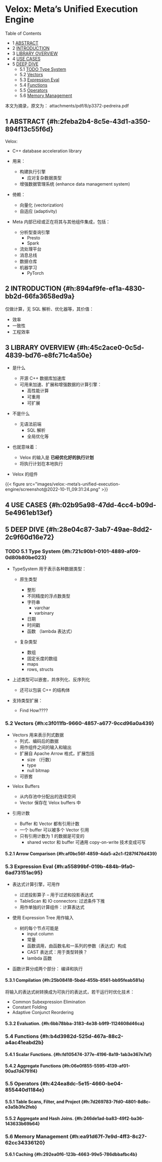 # Velox: Meta’s Unified Execution Engine


<div class="ox-hugo-toc toc has-section-numbers">

<div class="heading">Table of Contents</div>

- <span class="section-num">1</span> [ABSTRACT](#h:2feba2b4-8c5e-43d1-a350-894f13c55f6d)
- <span class="section-num">2</span> [INTRODUCTION](#h:894af9fe-ef1a-4830-bb2d-66fa3658ed9a)
- <span class="section-num">3</span> [LIBRARY OVERVIEW](#h:45c2ace0-0c5d-4839-bd76-e8fc71c4a50e)
- <span class="section-num">4</span> [USE CASES](#h:02b95a98-47dd-4cc4-b09d-5e4961eb13ef)
- <span class="section-num">5</span> [DEEP DIVE](#h:28e04c87-3ab7-49ae-8dd2-2c9f60d16e72)
    - <span class="section-num">5.1</span> [<span class="org-todo todo TODO">TODO</span> Type System](#h:721c90b1-0101-4889-af09-0d80b80be023)
    - <span class="section-num">5.2</span> [Vectors](#h:c3f011fb-9660-4857-a677-9ccd96a0a439)
    - <span class="section-num">5.3</span> [Expression Eval](#h:a55899bf-019b-484b-9fa0-6ad73151ac95)
    - <span class="section-num">5.4</span> [Functions](#h:b4d3982d-525d-467a-88c2-a4ac41eabd2b)
    - <span class="section-num">5.5</span> [Operators](#h:424ea8dc-5e15-4660-be04-855440d1184e)
    - <span class="section-num">5.6</span> [Memory Management](#h:ea91d67f-7e9d-4ff3-8c27-62cc34336120)

</div>
<!--endtoc-->


本文为摘录，原文为： attachments/pdf/8/p3372-pedreira.pdf



## <span class="section-num">1</span> ABSTRACT {#h:2feba2b4-8c5e-43d1-a350-894f13c55f6d}

Velox:

-   C++ database acceleration library

-   用来：
    -   构建执行引擎
        -   应对复杂数据类型
    -   增强数据管理系统 (enhance data management system)

-   倚赖：
    -   向量化 (vectorization)
    -   自适应 (adaptivity)

-   Meta 内部已经或正在将其与其他组件集成，包括：
    -   分析型查询引擎
        -   Presto
        -   Spark
    -   流处理平台
    -   消息总线
    -   数据仓库
    -   机器学习
        -   PyTorch


## <span class="section-num">2</span> INTRODUCTION {#h:894af9fe-ef1a-4830-bb2d-66fa3658ed9a}

仅做计算，无 SQL 解析、优化器等，其价值：

-   效率
-   一致性
-   工程效率


## <span class="section-num">3</span> LIBRARY OVERVIEW {#h:45c2ace0-0c5d-4839-bd76-e8fc71c4a50e}

-   是什么
    -   开源 C++ 数据库加速库
    -   可用来加速、扩展和增强数据的计算引擎：
        -   高性能计算
        -   可重用
        -   可扩展

-   不是什么
    -   无语法前端
        -   SQL 解析
        -   全局优化等

-   也就意味着：
    -   Velox 的输入是 **已经优化好的执行计划**
    -   将执行计划在本地执行

<!--listend-->

-   Velox 的组件

<a id="figure--fig:screenshot@2022-10-11-09:31:24"></a>

{{< figure src="images/velox:-meta’s-unified-execution-engine/screenshot@2022-10-11_09:31:24.png" >}}


## <span class="section-num">4</span> USE CASES {#h:02b95a98-47dd-4cc4-b09d-5e4961eb13ef}


## <span class="section-num">5</span> DEEP DIVE {#h:28e04c87-3ab7-49ae-8dd2-2c9f60d16e72}


### <span class="org-todo todo TODO">TODO</span> <span class="section-num">5.1</span> Type System {#h:721c90b1-0101-4889-af09-0d80b80be023}

-   TypeSystem 用于表示各种数据类型：
    -   原生类型
        -   整形
        -   不同精度的浮点数类型
        -   字符串
            -   varchar
            -   varbinary
        -   日期
        -   时间戳
        -   函数 （lambda 表达式）

    -   复杂类型
        -   数组
        -   固定长度的数组
        -   maps
        -   rows, structs

-   上述类型可以嵌套，并序列化、反序列化
    -   还可以包装 C++ 的结构体

-   支持类型扩展：
    -   Find How????


### <span class="section-num">5.2</span> Vectors {#h:c3f011fb-9660-4857-a677-9ccd96a0a439}

-   Vectors 用来表示列式数据
    -   列式、编码后的数据
    -   用作组件之间的输入和输出
    -   扩展自 Apache Arrow 格式，扩展包括
        -   size （行数）
        -   type
        -   null bitmap
    -   可嵌套

<!--listend-->

-   Velox Buffers
    -   从内存池中分配出的连续空间
    -   Vector 保存在 Velox buffers 中

-   引用计数
    -   Buffer 和 Vector 都有引用计数
    -   一个 buffer 可以被多个 Vector 引用
    -   只有引用计数为 1 的数据是可变的
        -   shared vector 和 buffer 可通用 copy-on-write 技术变成可写


#### <span class="section-num">5.2.1</span> Arrow Comparison {#h:af0bc56f-4859-4da5-a2c1-f287f476d439}


### <span class="section-num">5.3</span> Expression Eval {#h:a55899bf-019b-484b-9fa0-6ad73151ac95}

-   表达式计算引擎，可用作
    -   过滤投影算子 &#x2013; 用于过滤和投影表达式
    -   TableScan 和 IO connectors: 过滤条件下推
    -   用作单独的计算组件：计算表达式

-   使用 Expression Tree 用作输入
    -   树的每个节点可能是
        -   input column
        -   常量
        -   函数调用，由函数名和一系列的参数（表达式）构成
        -   CAST 表达式：用于类型转换？
        -   lambda 函数

-   函数计算分成两个部分： 编译和执行


#### <span class="section-num">5.3.1</span> Compilation {#h:25b08418-5bdd-455b-8561-bb95feab581a}

将输入的表达式树转换成为可执行的表达式，若干运行时优化技术：

-   Common Subexpression Elimination
-   Constant Folding
-   Adaptive Conjunct Reordering


#### <span class="section-num">5.3.2</span> Evaluation. {#h:6bb78bba-3183-4e38-b9f9-1124608d46ca}


### <span class="section-num">5.4</span> Functions {#h:b4d3982d-525d-467a-88c2-a4ac41eabd2b}


#### <span class="section-num">5.4.1</span> Scalar Functions. {#h:fd105474-377e-4196-8a19-1ab3e367e7af}


#### <span class="section-num">5.4.2</span> Aggregate Functions {#h:06e0f855-5595-4139-af01-90ad7d4791f4}


### <span class="section-num">5.5</span> Operators {#h:424ea8dc-5e15-4660-be04-855440d1184e}


#### <span class="section-num">5.5.1</span> Table Scans, Filter, and Project {#h:7d269783-7fd0-4801-8d8c-e3a5b3fe2feb}


#### <span class="section-num">5.5.2</span> Aggregate and Hash Joins. {#h:246de1ad-ba83-49f2-ba36-143633b69b64}


### <span class="section-num">5.6</span> Memory Management {#h:ea91d67f-7e9d-4ff3-8c27-62cc34336120}


#### <span class="section-num">5.6.1</span> Caching {#h:292ea0f6-123b-4663-99e5-786dbbafbc4b}

